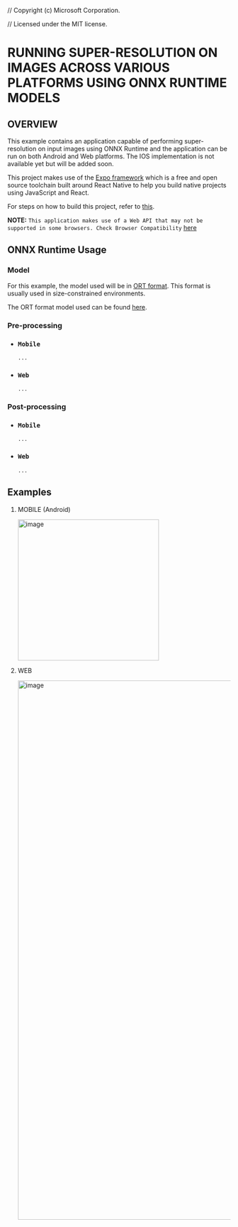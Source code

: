 // Copyright (c) Microsoft Corporation.

// Licensed under the MIT license.

# RUNNING SUPER-RESOLUTION ON IMAGES ACROSS VARIOUS PLATFORMS USING ONNX RUNTIME MODELS

## OVERVIEW

This example contains an application capable of performing super-resolution on input images using ONNX Runtime and the application can be run on both Android and Web platforms. The IOS implementation is not available yet but will be added soon.

This project makes use of the [Expo framework](https://docs.expo.dev/) which is a free and open source toolchain built around React Native to help you build native projects using JavaScript and React.

For steps on how to build this project, refer to [this](instructions.md).

**NOTE:** `This application makes use of a Web API that may not be supported in some browsers. Check Browser Compatibility` [here](https://developer.mozilla.org/en-US/docs/Web/API/OffscreenCanvas#browser_compatibility)

## ONNX Runtime Usage

### Model

For this example, the model used will be in [ORT format](https://onnxruntime.ai/docs/reference/ort-format-models.html#what-is-the-ort-model-format). This format is usually used in size-constrained environments.

The ORT format model used can be found [here](https://github.com/VictorIyke/super_resolution_MW/blob/main/cross_plat/assets/super_resnet12.ort).

### Pre-processing

- ### `Mobile`

      ...

- ### `Web`

      ...

### Post-processing

- ### `Mobile`

      ...

- ### `Web`

      ...

## Examples

1. MOBILE (Android)

   <img width="318" alt="image" src="https://user-images.githubusercontent.com/106185642/181639530-9c808167-d68c-49d4-8e89-72aeeb11164e.png">

2. WEB

   <img width="1215" alt="image" src="https://user-images.githubusercontent.com/106185642/181638855-f341e52e-dfc1-4362-b93a-0117f0cfd65a.png">
